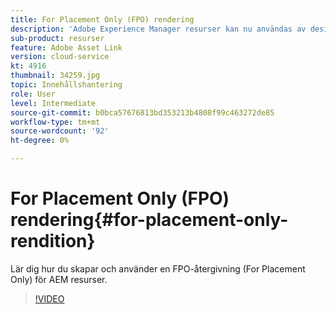 ```yaml
---
title: For Placement Only (FPO) rendering
description: 'Adobe Experience Manager resurser kan nu användas av designers och kreativa användare i Adobe Creative Cloud favoritprogram. Tillägget Adobe Asset Link för Adobe Creative Cloud Enterprise utökar möjligheten att söka efter och bläddra bland, sortera, förhandsgranska, ladda upp resurser, checka ut, ändra, checka in och visa metadata för AEM resurser i Creative Cloud-verktyg som Adobe Photoshop, InDesign och Illustrator. '
sub-product: resurser
feature: Adobe Asset Link
version: cloud-service
kt: 4916
thumbnail: 34259.jpg
topic: Innehållshantering
role: User
level: Intermediate
source-git-commit: b0bca57676813bd353213b4808f99c463272de85
workflow-type: tm+mt
source-wordcount: '92'
ht-degree: 0%

---
```



# For Placement Only (FPO) rendering{#for-placement-only-rendition}

Lär dig hur du skapar och använder en FPO-återgivning (For Placement Only) för AEM resurser.

>[!VIDEO](https://video.tv.adobe.com/v/34259/?quality=12)